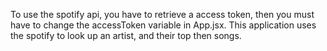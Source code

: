 To use the spotify api, you have to retrieve a access token, then you must have to change the accessToken variable in App.jsx.
This application uses the spotify to look up an artist, and their top then songs.
